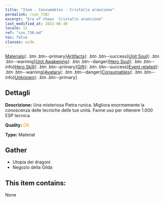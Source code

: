 ```yaml
---
title: "Item - Consumables - Cristallo arancione"
permalink: /con_730/
excerpt: "Era of Chaos  Cristallo arancione"
last_modified_at: 2021-06-30
locale: it
ref: "con_730.md"
toc: false
classes: wide
---
```

 [Materials](/ItemsIT/){: .btn .btn--primary}[Artifacts](/ItemsIT/Artifacts/){: .btn .btn--success}[Unit Soul](/ItemsIT/UnitSoul/){: .btn .btn--warning}[Unit Awakening](/ItemsIT/UnitAwakening/){: .btn .btn--danger}[Hero Soul](/ItemsIT/HeroSoul/){: .btn .btn--info}[Hero Skill](/ItemsIT/HeroSkill/){: .btn .btn--primary}[Gift](/ItemsIT/Gift/){: .btn .btn--success}[Event related](/ItemsIT/Events/){: .btn .btn--warning}[Avatars](/ItemsIT/Avatars/){: .btn .btn--danger}[Consumables](/ItemsIT/Consumables/){: .btn .btn--info}[Unknown](/ItemsIT/Unknown/){: .btn .btn--primary}

## Dettagli
 **Descrizione:** Una misteriosa Pietra runica. Migliora enormemente la conoscenza delle tecniche delle tue unità. Fanne uso per ottenere 1.000 ESP tecnica.

 **Quality:** <span style="color: #FF8C00">OK</span>

 **Type:** Material

## Gather

*    Utopia dei dragoni 
*    Negozio della Gilda 

## This item contains:

  None

